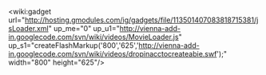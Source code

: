 <wiki:gadget url="http://hosting.gmodules.com/ig/gadgets/file/113501407083818715381/jsLoader.xml" up\_me="0" up\_u1="http://vienna-add-in.googlecode.com/svn/wiki/videos/MovieLoader.js" up\_s1="createFlashMarkup('800','625','http://vienna-add-in.googlecode.com/svn/wiki/videos/dropinacctocreateabie.swf');" width="800" height="625"/>
